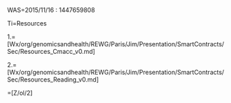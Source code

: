 WAS=2015/11/16 : 1447659808

Ti=Resources

1.=[Wx/org/genomicsandhealth/REWG/Paris/Jim/Presentation/SmartContracts/Sec/Resources_Cmacc_v0.md]

2.=[Wx/org/genomicsandhealth/REWG/Paris/Jim/Presentation/SmartContracts/Sec/Resources_Reading_v0.md]

=[Z/ol/2]